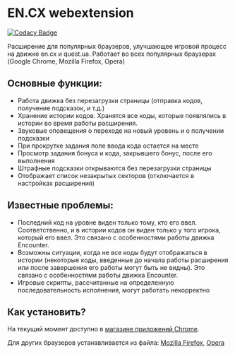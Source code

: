 # EN.CX webextension
[![Codacy Badge](https://api.codacy.com/project/badge/Grade/59bd6c037b9046b2b02349fb1522c260)](https://www.codacy.com/app/L-Eugene/encx_extension?utm_source=github.com&amp;utm_medium=referral&amp;utm_content=L-Eugene/encx_extension&amp;utm_campaign=Badge_Grade)

Расширение для популярных браузеров, улучшающее игровой процесс на движке en.cx и quest.ua.
Работает во всех популярных браузерах (Google Chrome, Mozilla Firefox, Opera)

## Основные функции:
* Работа движка без перезагрузки страницы (отправка кодов, получение подсказок, и т.д.)
* Хранение истории кодов. Хранятся все коды, которые появлялись в истории во время
работы расширения.
* Звуковые оповещения о переходе на новый уровень и о получении подсказки
* При прокрутке задания поле ввода кода остается на месте
* Просмотр задания бонуса и кода, закрывшего бонус, после его выполнения
* Штрафные подсказки открываются без перезагрузки страницы
* Отображает список незакрытых секторов (отключается в настройках расширения)

## Известные проблемы:
* Последний код на уровне виден только тому, кто его ввел. Соответственно, и в истории кодов он виден только у того игрока, который его ввел. Это связано с особенностями работы движка Encounter.
* Возможны ситуации, когда не все коды будут отображаться в истории (некоторые коды, введенные до начала работы расширения или после завершения его работы могут быть не видны). Это связано с особенностями работы движка Encounter.
* Игровые скрипты, рассчитанные на определенную последовательность исполнения, могут работать некорректно

## Как установить?
На текущий момент доступно в [магазине приложений Chrome](https://chrome.google.com/webstore/detail/%D1%80%D0%B0%D1%81%D1%88%D0%B8%D1%80%D0%B5%D0%BD%D0%B8%D0%B5-%D0%B4%D0%B2%D0%B8%D0%B6%D0%BA%D0%B0-encx/ifmagkfplnbpeandhkhiigbglofgihfl).

Для других браузеров устанавливается из файла: [Mozilla Firefox](https://github.com/L-Eugene/encx_extension/releases/download/v1.3.0/encx_extension-1.3.0-an+fx.xpi), [Opera](https://github.com/L-Eugene/encx_extension/releases/download/v1.3.0/encx_extension-1.3.0.crx)
